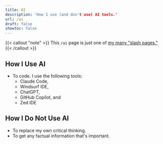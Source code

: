 ```yaml
---
title: AI
description: 'How I use (and don't use) AI tools.'
url: /ai
draft: false
showtoc: false
---
```

{{< callout "note" >}}
This `/ai` page is just one of [my many "slash pages."](/slashes)
{{< /callout >}}

## How I Use AI

- To code. I use the following tools:
    - Claude Code,
    - Windsurf IDE,
    - ChatGPT,
    - GitHub Copilot, and
    - Zed IDE

## How I Do Not Use AI

- To replace my own critical thinking.
- To get any factual information that's important.

